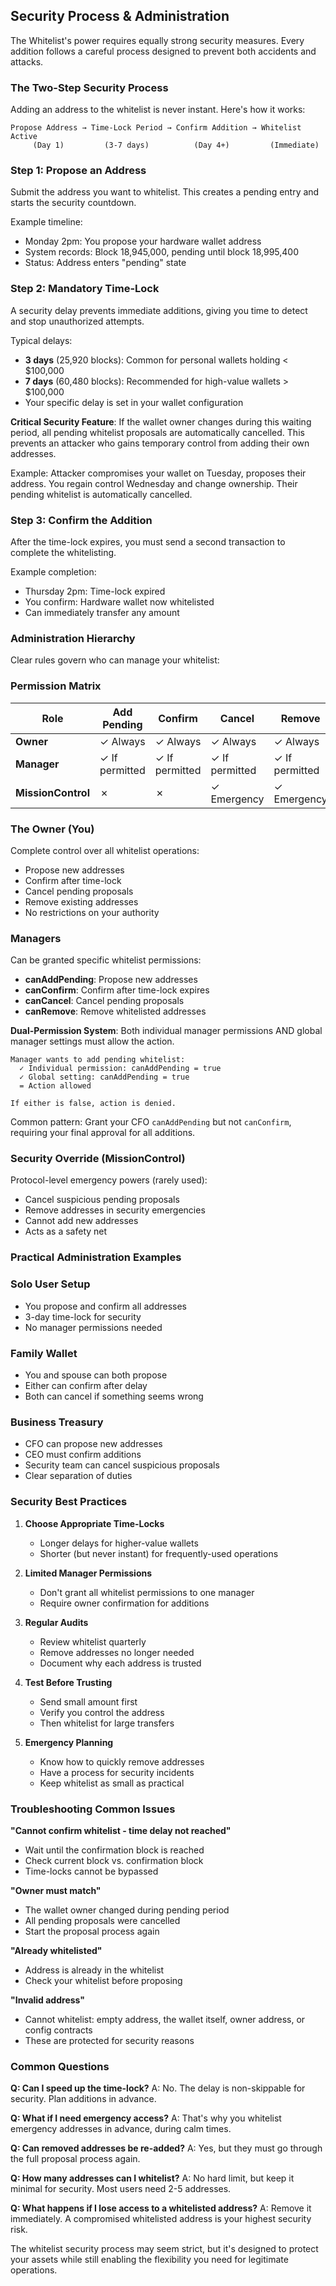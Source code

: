 ## Security Process & Administration

The Whitelist's power requires equally strong security measures. Every addition follows a careful process designed to prevent both accidents and attacks.

### The Two-Step Security Process

Adding an address to the whitelist is never instant. Here's how it works:

```
Propose Address → Time-Lock Period → Confirm Addition → Whitelist Active
     (Day 1)         (3-7 days)          (Day 4+)         (Immediate)
```

### Step 1: Propose an Address
Submit the address you want to whitelist. This creates a pending entry and starts the security countdown.

Example timeline:
- Monday 2pm: You propose your hardware wallet address
- System records: Block 18,945,000, pending until block 18,995,400
- Status: Address enters "pending" state

### Step 2: Mandatory Time-Lock
A security delay prevents immediate additions, giving you time to detect and stop unauthorized attempts.

Typical delays:
- **3 days** (25,920 blocks): Common for personal wallets holding < $100,000
- **7 days** (60,480 blocks): Recommended for high-value wallets > $100,000
- Your specific delay is set in your wallet configuration

**Critical Security Feature**: If the wallet owner changes during this waiting period, all pending whitelist proposals are automatically cancelled. This prevents an attacker who gains temporary control from adding their own addresses.

Example: Attacker compromises your wallet on Tuesday, proposes their address. You regain control Wednesday and change ownership. Their pending whitelist is automatically cancelled.

### Step 3: Confirm the Addition
After the time-lock expires, you must send a second transaction to complete the whitelisting.

Example completion:
- Thursday 2pm: Time-lock expired
- You confirm: Hardware wallet now whitelisted
- Can immediately transfer any amount

### Administration Hierarchy

Clear rules govern who can manage your whitelist:

### Permission Matrix

| Role | Add Pending | Confirm | Cancel | Remove | Override Limits |
|------|------------|---------|---------|---------|----------------|
| **Owner** | ✓ Always | ✓ Always | ✓ Always | ✓ Always | N/A |
| **Manager** | ✓ If permitted | ✓ If permitted | ✓ If permitted | ✓ If permitted | No |
| **MissionControl** | ✗ | ✗ | ✓ Emergency | ✓ Emergency | Yes |

### The Owner (You)
Complete control over all whitelist operations:
- Propose new addresses
- Confirm after time-lock
- Cancel pending proposals
- Remove existing addresses
- No restrictions on your authority

### Managers
Can be granted specific whitelist permissions:
- **canAddPending**: Propose new addresses
- **canConfirm**: Confirm after time-lock expires
- **canCancel**: Cancel pending proposals  
- **canRemove**: Remove whitelisted addresses

**Dual-Permission System**: Both individual manager permissions AND global manager settings must allow the action.

```
Manager wants to add pending whitelist:
  ✓ Individual permission: canAddPending = true
  ✓ Global setting: canAddPending = true
  = Action allowed

If either is false, action is denied.
```

Common pattern: Grant your CFO `canAddPending` but not `canConfirm`, requiring your final approval for all additions.

### Security Override (MissionControl)
Protocol-level emergency powers (rarely used):
- Cancel suspicious pending proposals
- Remove addresses in security emergencies
- Cannot add new addresses
- Acts as a safety net

### Practical Administration Examples

### Solo User Setup
- You propose and confirm all addresses
- 3-day time-lock for security
- No manager permissions needed

### Family Wallet
- You and spouse can both propose
- Either can confirm after delay
- Both can cancel if something seems wrong

### Business Treasury
- CFO can propose new addresses
- CEO must confirm additions
- Security team can cancel suspicious proposals
- Clear separation of duties

### Security Best Practices

1. **Choose Appropriate Time-Locks**
   - Longer delays for higher-value wallets
   - Shorter (but never instant) for frequently-used operations

2. **Limited Manager Permissions**
   - Don't grant all whitelist permissions to one manager
   - Require owner confirmation for additions

3. **Regular Audits**
   - Review whitelist quarterly
   - Remove addresses no longer needed
   - Document why each address is trusted

4. **Test Before Trusting**
   - Send small amount first
   - Verify you control the address
   - Then whitelist for large transfers

5. **Emergency Planning**
   - Know how to quickly remove addresses
   - Have a process for security incidents
   - Keep whitelist as small as practical

### Troubleshooting Common Issues

**"Cannot confirm whitelist - time delay not reached"**
- Wait until the confirmation block is reached
- Check current block vs. confirmation block
- Time-locks cannot be bypassed

**"Owner must match"**
- The wallet owner changed during pending period
- All pending proposals were cancelled
- Start the proposal process again

**"Already whitelisted"**
- Address is already in the whitelist
- Check your whitelist before proposing

**"Invalid address"**
- Cannot whitelist: empty address, the wallet itself, owner address, or config contracts
- These are protected for security reasons

### Common Questions

**Q: Can I speed up the time-lock?**
A: No. The delay is non-skippable for security. Plan additions in advance.

**Q: What if I need emergency access?**
A: That's why you whitelist emergency addresses in advance, during calm times.

**Q: Can removed addresses be re-added?**
A: Yes, but they must go through the full proposal process again.

**Q: How many addresses can I whitelist?**
A: No hard limit, but keep it minimal for security. Most users need 2-5 addresses.

**Q: What happens if I lose access to a whitelisted address?**
A: Remove it immediately. A compromised whitelisted address is your highest security risk.

The whitelist security process may seem strict, but it's designed to protect your assets while still enabling the flexibility you need for legitimate operations.